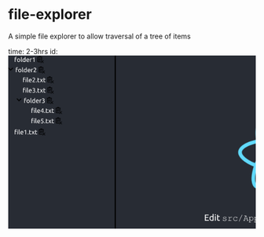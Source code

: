 # file-explorer
A simple file explorer to allow traversal of a tree of items

time: 2-3hrs
id: 
![Image of file manager](https://github.com/michael-whelan/file-explorer/blob/master/screen1.png)
